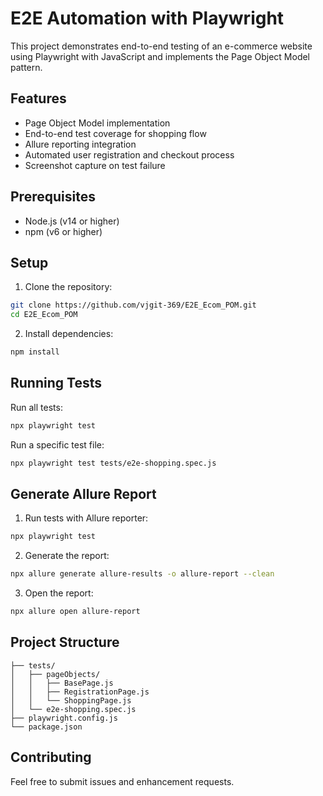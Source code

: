 # E2E Automation with Playwright

This project demonstrates end-to-end testing of an e-commerce website using Playwright with JavaScript and implements the Page Object Model pattern.

## Features

- Page Object Model implementation
- End-to-end test coverage for shopping flow
- Allure reporting integration
- Automated user registration and checkout process
- Screenshot capture on test failure

## Prerequisites

- Node.js (v14 or higher)
- npm (v6 or higher)

## Setup

1. Clone the repository:
```bash
git clone https://github.com/vjgit-369/E2E_Ecom_POM.git
cd E2E_Ecom_POM
```

2. Install dependencies:
```bash
npm install
```

## Running Tests

Run all tests:
```bash
npx playwright test
```

Run a specific test file:
```bash
npx playwright test tests/e2e-shopping.spec.js
```

## Generate Allure Report

1. Run tests with Allure reporter:
```bash
npx playwright test
```

2. Generate the report:
```bash
npx allure generate allure-results -o allure-report --clean
```

3. Open the report:
```bash
npx allure open allure-report
```

## Project Structure

```
├── tests/
│   ├── pageObjects/
│   │   ├── BasePage.js
│   │   ├── RegistrationPage.js
│   │   └── ShoppingPage.js
│   └── e2e-shopping.spec.js
├── playwright.config.js
└── package.json
```

## Contributing

Feel free to submit issues and enhancement requests.